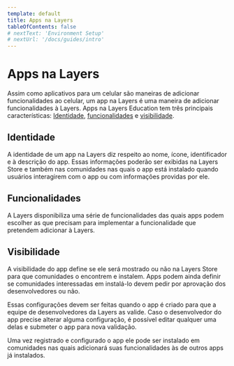 ```yaml
---
template: default
title: Apps na Layers
tableOfContents: false
# nextText: 'Environment Setup'
# nextUrl: '/docs/guides/intro'
---
```


# Apps na Layers

Assim como aplicativos para um celular são maneiras de adicionar funcionalidades ao celular, um app na Layers é uma maneira de adicionar funcionalidades à Layers. Apps na Layers Education tem três principais características: [Identidade](#identidade), [funcionalidades](#funcionalidades) e [visibilidade](#visibilidade). 

## Identidade

A identidade de um app na Layers diz respeito ao nome, ícone, identificador e à descrição do app. Essas informações poderão ser exibidas na Layers Store e também nas comunidades nas quais o app está instalado quando usuários interagirem com o app ou com informações providas por ele.

## Funcionalidades

A Layers disponibiliza uma série de funcionalidades das quais apps podem escolher as que precisam para implementar a funcionalidade que pretendem adicionar à Layers.

## Visibilidade

A visibilidade do app define se ele será mostrado ou não na Layers Store para que comunidades o encontrem e instalem. Apps podem ainda definir se comunidades interessadas em instalá-lo devem pedir por aprovação dos desenvolvedores ou não.

Essas configurações devem ser feitas quando o app é criado para que a equipe de desenvolvedores da Layers as valide. Caso o desenvolvedor do app precise alterar alguma configuração, é possível editar qualquer uma delas e submeter o app para nova validação.

Uma vez registrado e configurado o app ele pode ser instalado em comunidades nas quais adicionará suas funcionalidades às de outros apps já instalados.